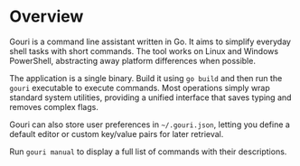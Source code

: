 # Overview

Gouri is a command line assistant written in Go. It aims to simplify everyday
shell tasks with short commands. The tool works on Linux and Windows
PowerShell, abstracting away platform differences when possible.

The application is a single binary. Build it using `go build` and then run the
`gouri` executable to execute commands. Most operations simply wrap standard
system utilities, providing a unified interface that saves typing and removes
complex flags.

Gouri can also store user preferences in `~/.gouri.json`, letting you define a
default editor or custom key/value pairs for later retrieval.

Run `gouri manual` to display a full list of commands with their descriptions.
